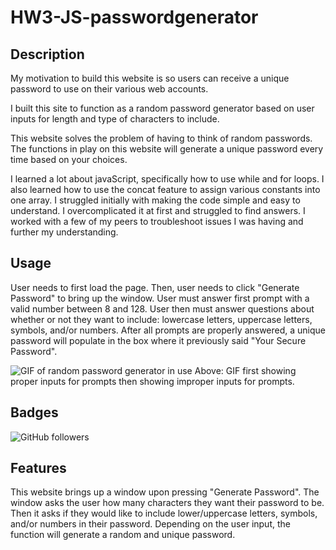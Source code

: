 # HW3-JS-passwordgenerator


## Description

My motivation to build this website is so users can receive a unique password to use on their various web accounts.

I built this site to function as a random password generator based on user inputs for length and type of characters to include.

This website solves the problem of having to think of random passwords. The functions in play on this website will generate a unique password every time based on your choices.

I learned a lot about javaScript, specifically how to use while and for loops. I also learned how to use the concat feature to assign various constants into one array. I struggled initially with making the code simple and easy to understand. I overcomplicated it at first and struggled to find answers. I worked with a few of my peers to troubleshoot issues I was having and further my understanding.

## Usage 

User needs to first load the page. Then, user needs to click "Generate Password" to bring up the window. User must answer first prompt with a valid number between 8 and 128. User then must answer questions about whether or not they want to include: lowercase letters, uppercase letters, symbols, and/or numbers. After all prompts are properly answered, a unique password will populate in the box where it previously said "Your Secure Password".

![GIF of random password generator in use](passwordGenerator.gif)
Above: GIF first showing proper inputs for prompts then showing improper inputs for prompts.

## Badges

![GitHub followers](https://img.shields.io/github/followers/sabhanson?style=social)

## Features

This website brings up a window upon pressing "Generate Password". The window asks the user how many characters they want their password to be. Then it asks if they would like to include lower/uppercase letters, symbols, and/or numbers in their password. Depending on the user input, the function will generate a random and unique password.
